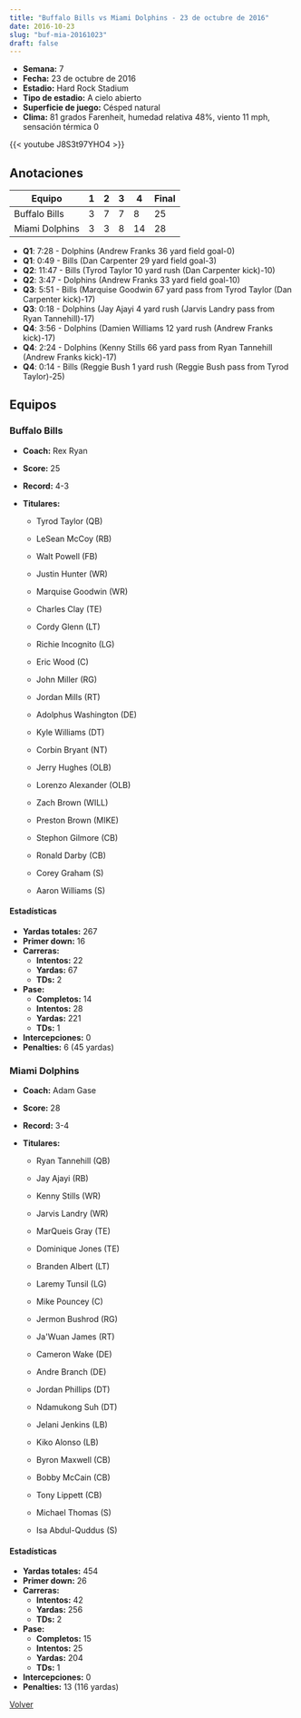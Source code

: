 ```yaml
---
title: "Buffalo Bills vs Miami Dolphins - 23 de octubre de 2016"
date: 2016-10-23
slug: "buf-mia-20161023"
draft: false
---
```


- **Semana:** 7
- **Fecha:** 23 de octubre de 2016
- **Estadio:** Hard Rock Stadium
- **Tipo de estadio:** A cielo abierto
- **Superficie de juego:** Césped natural
- **Clima:** 81 grados Farenheit, humedad relativa 48%, viento 11 mph, sensación térmica 0


{{< youtube J8S3t97YHO4 >}}


## Anotaciones
| Equipo | 1 | 2 | 3 | 4 | Final |
|--------|---|---|---|---|-------|
| Buffalo Bills  | 3 | 7 | 7 | 8  | 25 |
| Miami Dolphins  | 3 | 3 | 8 | 14  | 28 |
- **Q1**: 7:28 - Dolphins (Andrew Franks 36 yard field goal-0)
- **Q1**: 0:49 - Bills (Dan Carpenter 29 yard field goal-3)
- **Q2**: 11:47 - Bills (Tyrod Taylor 10 yard rush (Dan Carpenter kick)-10)
- **Q2**: 3:47 - Dolphins (Andrew Franks 33 yard field goal-10)
- **Q3**: 5:51 - Bills (Marquise Goodwin 67 yard pass from Tyrod Taylor (Dan Carpenter kick)-17)
- **Q3**: 0:18 - Dolphins (Jay Ajayi 4 yard rush (Jarvis Landry pass from Ryan Tannehill)-17)
- **Q4**: 3:56 - Dolphins (Damien Williams 12 yard rush (Andrew Franks kick)-17)
- **Q4**: 2:24 - Dolphins (Kenny Stills 66 yard pass from Ryan Tannehill (Andrew Franks kick)-17)
- **Q4**: 0:14 - Bills (Reggie Bush 1 yard rush (Reggie Bush pass from Tyrod Taylor)-25)


## Equipos


### Buffalo Bills
* **Coach:** Rex Ryan
* **Score:** 25
* **Record:** 4-3
* **Titulares:** 

  * Tyrod Taylor (QB) 

  * LeSean McCoy (RB) 

  * Walt Powell (FB) 

  * Justin Hunter (WR) 

  * Marquise Goodwin (WR) 

  * Charles Clay (TE) 

  * Cordy Glenn (LT) 

  * Richie Incognito (LG) 

  * Eric Wood (C) 

  * John Miller (RG) 

  * Jordan Mills (RT) 

  * Adolphus Washington (DE) 

  * Kyle Williams (DT) 

  * Corbin Bryant (NT) 

  * Jerry Hughes (OLB) 

  * Lorenzo Alexander (OLB) 

  * Zach Brown (WILL) 

  * Preston Brown (MIKE) 

  * Stephon Gilmore (CB) 

  * Ronald Darby (CB) 

  * Corey Graham (S) 

  * Aaron Williams (S) 

#### Estadísticas
* **Yardas totales:** 267
* **Primer down:** 16
* **Carreras:**
  * **Intentos:** 22
  * **Yardas:** 67
  * **TDs:** 2
* **Pase:**
  * **Completos:** 14
  * **Intentos:** 28
  * **Yardas:** 221
  * **TDs:** 1
* **Intercepciones:** 0
* **Penalties:** 6 (45 yardas)

### Miami Dolphins
* **Coach:** Adam Gase
* **Score:** 28
* **Record:** 3-4
* **Titulares:** 

  * Ryan Tannehill (QB) 

  * Jay Ajayi (RB) 

  * Kenny Stills (WR) 

  * Jarvis Landry (WR) 

  * MarQueis Gray (TE) 

  * Dominique Jones (TE) 

  * Branden Albert (LT) 

  * Laremy Tunsil (LG) 

  * Mike Pouncey (C) 

  * Jermon Bushrod (RG) 

  * Ja'Wuan James (RT) 

  * Cameron Wake (DE) 

  * Andre Branch (DE) 

  * Jordan Phillips (DT) 

  * Ndamukong Suh (DT) 

  * Jelani Jenkins (LB) 

  * Kiko Alonso (LB) 

  * Byron Maxwell (CB) 

  * Bobby McCain (CB) 

  * Tony Lippett (CB) 

  * Michael Thomas (S) 

  * Isa Abdul-Quddus (S) 

#### Estadísticas
* **Yardas totales:** 454
* **Primer down:** 26
* **Carreras:**
  * **Intentos:** 42
  * **Yardas:** 256
  * **TDs:** 2
* **Pase:**
  * **Completos:** 15
  * **Intentos:** 25
  * **Yardas:** 204
  * **TDs:** 1
* **Intercepciones:** 0
* **Penalties:** 13 (116 yardas)


[Volver](/historia/2016)
